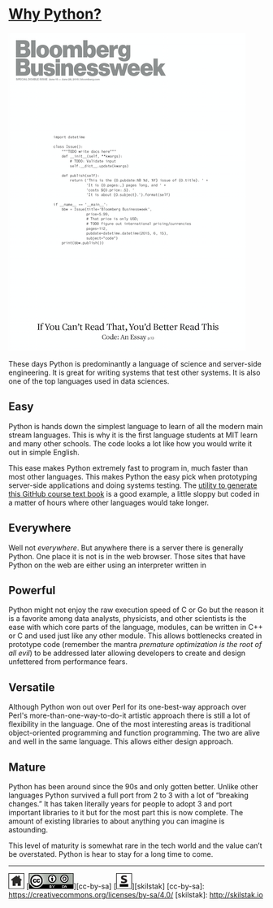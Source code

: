 # [Why Python?](/README.md)

![bloomberg](/assets/bloomberg.png)

These days Python is predominantly a language of science and
server-side engineering. It is great for writing systems that test
other systems. It is also one of the top languages used in data
sciences.

## Easy

Python is hands down the simplest language to learn of all the modern
main stream languages. This is why it is the first language students
at MIT learn and many other schools. The code looks a lot like how you
would write it out in simple English.

This ease makes Python extremely fast to program in, much faster
than most other languages. This makes Python the easy pick when
prototyping server-side applications and doing systems testing. The
[utility to generate this GitHub course text book][ghc] is a good
example, a little sloppy but coded in a matter of hours where other
languages would take longer.

[ghc]: https://github.com/skilstak/ghc/blob/master/lib/ghc.py

## Everywhere

Well not *everywhere*. But anywhere there is a server there is
generally Python. One place it is not is in the web browser. Those
sites that have Python on the web are either using an interpreter
written in 

## Powerful

Python might not enjoy the raw execution speed of C or Go but the
reason it is a favorite among data analysts, physicists, and other
scientists is the ease with which core parts of the language,
modules, can be written in C++ or C and used just like any other
module. This allows bottlenecks created in prototype code (remember
the mantra *premature optimization is the root of all evil*) to be
addressed later allowing developers to create and design unfettered
from performance fears.

## Versatile

Although Python won out over Perl for its one-best-way approach
over Perl's more-than-one-way-to-do-it artistic approach there is
still a lot of flexibility in the language. One of the most interesting
areas is traditional object-oriented programming and function
programming. The two are alive and well in the same language. This
allows either design approach.

## Mature

Python has been around since the 90s and only gotten better. Unlike
other languages Python survived a full port from 2 to 3 with a lot of
“breaking changes.” It has taken literally years for people to adopt
3 and port important libraries to it but for the most part this is now
complete. The amount of existing libraries to about anything you can
imagine is astounding.

This level of maturity is somewhat rare in the tech world
and the value can’t be overstated. Python is hear to stay for a long
time to come.
 
---
[![home](/assets/home-bw.png)](/README.md)
[![cc-by-sa](/assets/cc-by-sa.png)][cc-by-sa]
[![skilstak](/assets/skilstak-logo-bw.png)][skilstak]
[cc-by-sa]: https://creativecommons.org/licenses/by-sa/4.0/
[skilstak]: http://skilstak.io

